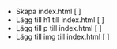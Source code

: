 - Skapa index.html [ ]
- Lägg till h1 till index.html [ ]
- Lägg till p till index.html [ ]
- Lägg till img till index.html [ ]
